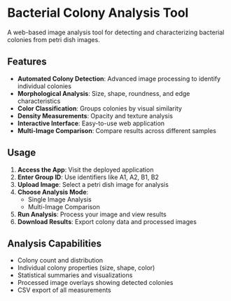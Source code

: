 # Bacterial Colony Analysis Tool

A web-based image analysis tool for detecting and characterizing bacterial colonies from petri dish images.

## Features

- **Automated Colony Detection**: Advanced image processing to identify individual colonies
- **Morphological Analysis**: Size, shape, roundness, and edge characteristics
- **Color Classification**: Groups colonies by visual similarity  
- **Density Measurements**: Opacity and texture analysis
- **Interactive Interface**: Easy-to-use web application
- **Multi-Image Comparison**: Compare results across different samples

## Usage

1. **Access the App**: Visit the deployed application
2. **Enter Group ID**: Use identifiers like A1, A2, B1, B2
3. **Upload Image**: Select a petri dish image for analysis
4. **Choose Analysis Mode**: 
   - Single Image Analysis
   - Multi-Image Comparison
5. **Run Analysis**: Process your image and view results
6. **Download Results**: Export colony data and processed images

## Analysis Capabilities

- Colony count and distribution
- Individual colony properties (size, shape, color)
- Statistical summaries and visualizations
- Processed image overlays showing detected colonies
- CSV export of all measurements


